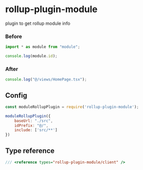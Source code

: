 # rollup-plugin-module
 plugin to get rollup module info

### Before

```javascript
import * as module from "module";

console.log(module.id);
```

### After

```javascript
console.log("@/views/HomePage.tsx");
```

## Config

```javascript
const moduleRollupPlugin = require('rollup-plugin-module');

moduleRollupPlugin({
	baseUrl: "./src",
	idPrefix: "@/",
	include: ['src/**']
})
```

## Type reference

```javascript
/// <reference types="rollup-plugin-module/client" />
```
